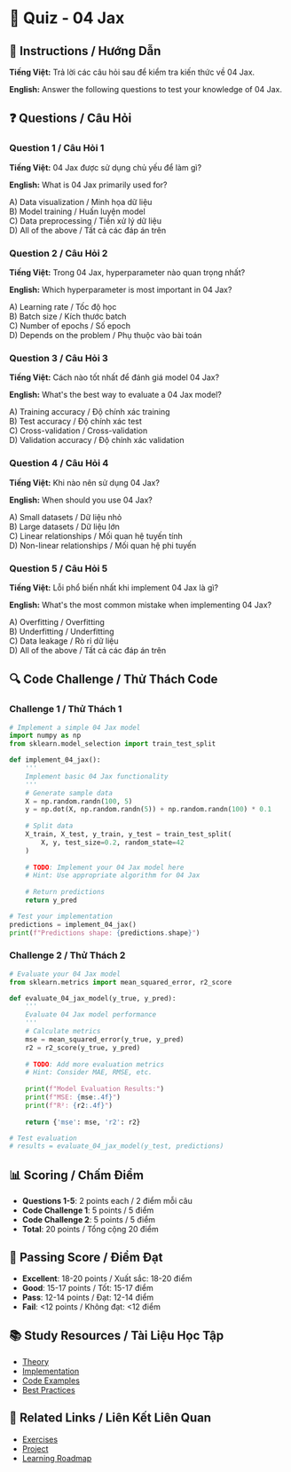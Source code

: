 # 🧠 Quiz - 04 Jax

## 📝 Instructions / Hướng Dẫn

**Tiếng Việt:** Trả lời các câu hỏi sau để kiểm tra kiến thức về 04 Jax.

**English:** Answer the following questions to test your knowledge of 04 Jax.

## ❓ Questions / Câu Hỏi

### Question 1 / Câu Hỏi 1
**Tiếng Việt:** 04 Jax được sử dụng chủ yếu để làm gì?

**English:** What is 04 Jax primarily used for?

A) Data visualization / Minh họa dữ liệu  
B) Model training / Huấn luyện model  
C) Data preprocessing / Tiền xử lý dữ liệu  
D) All of the above / Tất cả các đáp án trên

### Question 2 / Câu Hỏi 2
**Tiếng Việt:** Trong 04 Jax, hyperparameter nào quan trọng nhất?

**English:** Which hyperparameter is most important in 04 Jax?

A) Learning rate / Tốc độ học  
B) Batch size / Kích thước batch  
C) Number of epochs / Số epoch  
D) Depends on the problem / Phụ thuộc vào bài toán

### Question 3 / Câu Hỏi 3
**Tiếng Việt:** Cách nào tốt nhất để đánh giá model 04 Jax?

**English:** What's the best way to evaluate a 04 Jax model?

A) Training accuracy / Độ chính xác training  
B) Test accuracy / Độ chính xác test  
C) Cross-validation / Cross-validation  
D) Validation accuracy / Độ chính xác validation

### Question 4 / Câu Hỏi 4
**Tiếng Việt:** Khi nào nên sử dụng 04 Jax?

**English:** When should you use 04 Jax?

A) Small datasets / Dữ liệu nhỏ  
B) Large datasets / Dữ liệu lớn  
C) Linear relationships / Mối quan hệ tuyến tính  
D) Non-linear relationships / Mối quan hệ phi tuyến

### Question 5 / Câu Hỏi 5
**Tiếng Việt:** Lỗi phổ biến nhất khi implement 04 Jax là gì?

**English:** What's the most common mistake when implementing 04 Jax?

A) Overfitting / Overfitting  
B) Underfitting / Underfitting  
C) Data leakage / Rò rỉ dữ liệu  
D) All of the above / Tất cả các đáp án trên

## 🔍 Code Challenge / Thử Thách Code

### Challenge 1 / Thử Thách 1
```python
# Implement a simple 04 Jax model
import numpy as np
from sklearn.model_selection import train_test_split

def implement_04_jax():
    '''
    Implement basic 04 Jax functionality
    '''
    # Generate sample data
    X = np.random.randn(100, 5)
    y = np.dot(X, np.random.randn(5)) + np.random.randn(100) * 0.1
    
    # Split data
    X_train, X_test, y_train, y_test = train_test_split(
        X, y, test_size=0.2, random_state=42
    )
    
    # TODO: Implement your 04 Jax model here
    # Hint: Use appropriate algorithm for 04 Jax
    
    # Return predictions
    return y_pred

# Test your implementation
predictions = implement_04_jax()
print(f"Predictions shape: {predictions.shape}")
```

### Challenge 2 / Thử Thách 2
```python
# Evaluate your 04 Jax model
from sklearn.metrics import mean_squared_error, r2_score

def evaluate_04_jax_model(y_true, y_pred):
    '''
    Evaluate 04 Jax model performance
    '''
    # Calculate metrics
    mse = mean_squared_error(y_true, y_pred)
    r2 = r2_score(y_true, y_pred)
    
    # TODO: Add more evaluation metrics
    # Hint: Consider MAE, RMSE, etc.
    
    print(f"Model Evaluation Results:")
    print(f"MSE: {mse:.4f}")
    print(f"R²: {r2:.4f}")
    
    return {'mse': mse, 'r2': r2}

# Test evaluation
# results = evaluate_04_jax_model(y_test, predictions)
```

## 📊 Scoring / Chấm Điểm

- **Questions 1-5**: 2 points each / 2 điểm mỗi câu
- **Code Challenge 1**: 5 points / 5 điểm
- **Code Challenge 2**: 5 points / 5 điểm
- **Total**: 20 points / Tổng cộng 20 điểm

## 🎯 Passing Score / Điểm Đạt

- **Excellent**: 18-20 points / Xuất sắc: 18-20 điểm
- **Good**: 15-17 points / Tốt: 15-17 điểm  
- **Pass**: 12-14 points / Đạt: 12-14 điểm
- **Fail**: <12 points / Không đạt: <12 điểm

## 📚 Study Resources / Tài Liệu Học Tập

- [Theory](./THEORY_04_jax.md)
- [Implementation](./IMPLEMENTATION_04_jax.md)
- [Code Examples](./CODE_EXAMPLES_04_jax.md)
- [Best Practices](./BEST_PRACTICES_04_jax.md)

## 🔗 Related Links / Liên Kết Liên Quan

- [Exercises](./EXERCISES_04_jax.md)
- [Project](./PROJECT_04_jax.md)
- [Learning Roadmap](./LEARNING_ROADMAP_04_jax.md)
